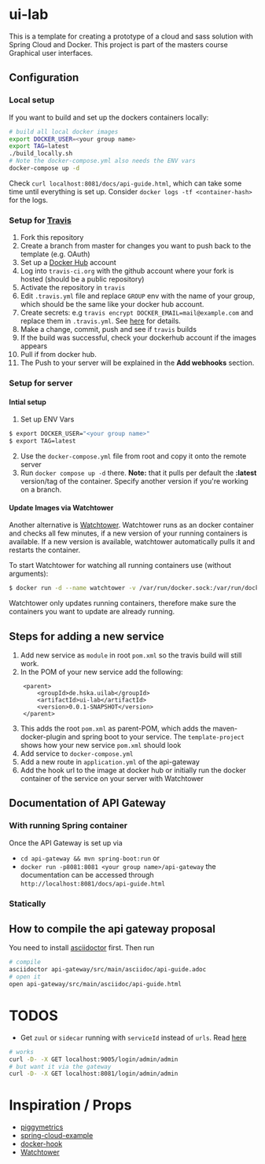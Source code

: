 # ui-lab
This is a template for creating a prototype of a cloud and sass solution with Spring Cloud and Docker. 
This project is part of the masters course Graphical user interfaces.

## Configuration
### Local setup
If you want to build and set up the dockers containers locally:
```bash
# build all local docker images
export DOCKER_USER=<your group name>
export TAG=latest
./build_locally.sh
# Note the docker-compose.yml also needs the ENV vars
docker-compose up -d
```
Check `curl localhost:8081/docs/api-guide.html`, which can take some time
until everything is set up. Consider `docker logs -tf <container-hash>` for the logs.

### Setup for [Travis](https://travis-ci.org)
1. Fork this repository
2. Create a branch from master for changes you want to push back to the template (e.g. OAuth)
3. Set up a [Docker Hub](https://hub.docker.com/) account
4. Log into  `travis-ci.org` with the github account where your fork is hosted (should be a public repository)
5. Activate the repository in `travis`
6. Edit `.travis.yml` file and replace `GROUP` env with the name of your group, which should be the same like
your docker hub account.
7. Create secrets: e.g `travis encrypt DOCKER_EMAIL=mail@example.com` and replace them in `.travis.yml`. 
 See [here](https://docs.travis-ci.com/user/environment-variables/#Encrypting-environment-variables) for details.
8. Make a change, commit, push and see if `travis` builds
9. If the build was successful, check your dockerhub account if the images appears
10. Pull if from docker hub.
11. The Push to your server will be explained in the **Add webhooks** section.

### Setup for server
#### Intial setup
1. Set up ENV Vars
```bash
$ export DOCKER_USER="<your group name>"
$ export TAG=latest
```
2. Use the `docker-compose.yml` file from root and copy it onto the remote server
3. Run `docker compose up -d` there. **Note:** that it pulls per default the **:latest** version/tag
of the container. Specify another version if you're working on a branch. 

#### Update Images via Watchtower
Another alternative is [Watchtower](https://github.com/CenturyLinkLabs/watchtower). Watchtower runs as an docker container and checks all few minutes, if a new version of your running containers is available. If a new version is available, watchtower automatically pulls it and restarts the container.

To start Watchtower for watching all running containers use (without arguments):
```bash
$ docker run -d --name watchtower -v /var/run/docker.sock:/var/run/docker.sock centurylink/watchtower
```
Watchtower only updates running containers, therefore make sure the containers you want to update are already running.

## Steps for adding a new service
1. Add new service as `module` in root `pom.xml` so the travis build will still work. 
2. In the POM of your new service add the following:
```
	<parent>
		<groupId>de.hska.uilab</groupId>
		<artifactId>ui-lab</artifactId>
		<version>0.0.1-SNAPSHOT</version>
	</parent>
```
3. This adds the root `pom.xml` as parent-POM, which adds the maven-docker-plugin and spring boot to your service. The `template-project` shows how your new service `pom.xml` should look
4. Add service to `docker-compose.yml`
5. Add a new route in `application.yml` of the api-gateway
6. Add the hook url to the image at docker hub or initially run the docker container of the service on your server with Watchtower


## Documentation of API Gateway
### With running Spring container
Once the API Gateway is set up via 
- `cd api-gateway && mvn spring-boot:run` or 
- `docker run -p8081:8081 <your group name>/api-gateway` 
the documentation can be accessed through `http://localhost:8081/docs/api-guide.html`

### Statically
## How to compile the api gateway proposal
 You need to install [asciidoctor](http://asciidoctor.org) first. Then run
 ```bash
 # compile
 asciidoctor api-gateway/src/main/asciidoc/api-guide.adoc
 # open it
 open api-gateway/src/main/asciidoc/api-guide.html
 ```

# TODOS
- Get `zuul` or `sidecar` running with `serviceId` instead of `urls`. Read [here](https://github.com/sqshq/PiggyMetrics#api-gateway)
```bash
# works
curl -D- -X GET localhost:9005/login/admin/admin
# but want it via the gateway
curl -D- -X GET localhost:8081/login/admin/admin
```

# Inspiration / Props
- [piggymetrics](https://github.com/sqshq/PiggyMetrics)
- [spring-cloud-example](https://github.com/kbastani/spring-cloud-microservice-example)
- [docker-hook](https://github.com/schickling/docker-hook)
- [Watchtower](https://github.com/CenturyLinkLabs/watchtower)